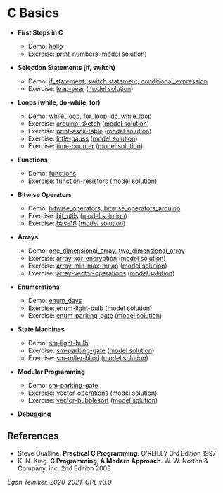# C Basics

* **First Steps in C**
    * Demo: [hello](https://github.com/teiniker/teiniker-lectures-computerscience/tree/master/c-basics/hello)
    * Exercise: [print-numbers](https://github.com/teiniker/teiniker-lectures-computerscience/tree/master/c-basics/exercises/print-numbers-exercise)
        ([model solution](https://github.com/teiniker/teiniker-lectures-computerscience/tree/master/c-basics/exercises/print-numbers))
   
* **Selection Statements (if, switch)**
    * Demo: [if_statement, switch statement, conditional_expression](https://github.com/teiniker/teiniker-lectures-computerscience/tree/master/c-basics/selection)
    * Exercise: [leap-year](https://github.com/teiniker/teiniker-lectures-computerscience/tree/master/c-basics/exercises/leap-year-exercise)
        ([model solution](https://github.com/teiniker/teiniker-lectures-computerscience/tree/master/c-basics/exercises/leap-year))

* **Loops (while, do-while, for)**   
    * Demo: [while_loop, for_loop, do_while_loop](https://github.com/teiniker/teiniker-lectures-computerscience/tree/master/c-basics/loops)
    * Exercise: [arduino-sketch](https://github.com/teiniker/teiniker-lectures-computerscience/tree/master/c-basics/exercises/arduino-sketch-exercise)
        ([model solution](https://github.com/teiniker/teiniker-lectures-computerscience/tree/master/c-basics/exercises/arduino-sketch))    
    * Exercise: [print-ascii-table](https://github.com/teiniker/teiniker-lectures-computerscience/tree/master/c-basics/exercises/print-ascii-table-exercise)
        ([model solution](https://github.com/teiniker/teiniker-lectures-computerscience/tree/master/c-basics/exercises/print-ascii-table))    
    * Exercise: [little-gauss](https://github.com/teiniker/teiniker-lectures-computerscience/tree/master/c-basics/exercises/little-gauss-exercise)
        ([model solution](https://github.com/teiniker/teiniker-lectures-computerscience/tree/master/c-basics/exercises/little-gauss-exercise))
    * Exercise: [time-counter](https://github.com/teiniker/teiniker-lectures-computerscience/tree/master/c-basics/exercises/time-counter-exercise)
        ([model solution](https://github.com/teiniker/teiniker-lectures-computerscience/tree/master/c-basics/exercises/time-counter))        
            
* **Functions**
    * Demo: [functions](https://github.com/teiniker/teiniker-lectures-computerscience/tree/master/c-basics/functions)
    * Exercise: [function-resistors](https://github.com/teiniker/teiniker-lectures-computerscience/tree/master/c-basics/exercises/function-resistors-exercise)
        ([model solution](https://github.com/teiniker/teiniker-lectures-computerscience/tree/master/c-basics/exercises/function-resistors))

* **Bitwise Operators**
   * Demo: [bitwise_operators, bitwise_operators_arduino](https://github.com/teiniker/teiniker-lectures-computerscience/tree/master/c-basics/expressions)
   * Exercise: [bit_utils](https://github.com/teiniker/teiniker-lectures-computerscience/tree/master/c-basics/exercises/bit-utils-exercise)
      ([model solution](https://github.com/teiniker/teiniker-lectures-computerscience/tree/master/c-basics/exercises/bit-utils))
   * Exercise: [base16](https://github.com/teiniker/teiniker-lectures-computerscience/tree/master/c-basics/exercises/base16-exercise) ([model solution](https://github.com/teiniker/teiniker-lectures-computerscience/tree/master/c-basics/exercises/base16))
      
* **Arrays**
    * Demo: [one_dimensional_array, two_dimensional_array](https://github.com/teiniker/teiniker-lectures-computerscience/tree/master/c-basics/arrays)
    * Exercise: [array-xor-encryption](https://github.com/teiniker/teiniker-lectures-computerscience/tree/master/c-basics/exercises/array-xor-encryption-exercise)
        ([model solution](https://github.com/teiniker/teiniker-lectures-computerscience/tree/master/c-basics/exercises/array-xor-encryption))
    * Exercise: [array-min-max-mean](https://github.com/teiniker/teiniker-lectures-computerscience/tree/master/c-basics/exercises/array-min-max-mean-exercise)
        ([model solution](https://github.com/teiniker/teiniker-lectures-computerscience/tree/master/c-basics/exercises/array-min-max-mean))
    * Exercise: [array-vector-operations](https://github.com/teiniker/teiniker-lectures-computerscience/tree/master/c-basics/exercises/array-vector-operations-exercise)
         ([model solution](https://github.com/teiniker/teiniker-lectures-computerscience/tree/master/c-basics/exercises/array-vector-operations))

* **Enumerations**
   * Demo: [enum_days](https://github.com/teiniker/teiniker-lectures-computerscience/tree/master/c-basics/enumerations)
   * Exercise: [enum-light-bulb](https://github.com/teiniker/teiniker-lectures-computerscience/tree/master/c-basics/exercises/enum-light-bulb-exercise)
      ([model solution](https://github.com/teiniker/teiniker-lectures-computerscience/tree/master/c-basics/exercises/enum-light-bulb))
   * Exercise: [enum-parking-gate](https://github.com/teiniker/teiniker-lectures-computerscience/tree/master/c-basics/exercises/enum-parking-gate-exercise)
      ([model solution](https://github.com/teiniker/teiniker-lectures-computerscience/tree/master/c-basics/exercises/enum-parking-gate))

* **State Machines**
   * Demo: [sm-light-bulb](https://github.com/teiniker/teiniker-lectures-computerscience/tree/master/c-basics/statemachine)
   * Exercise: [sm-parking-gate](https://github.com/teiniker/teiniker-lectures-computerscience/tree/master/c-basics/statemachine/sm-parking-gate-exercise)
      ([model solution](https://github.com/teiniker/teiniker-lectures-computerscience/tree/master/c-basics/statemachine/sm-parking-gate))
   * Exercise: [sm-roller-blind](https://github.com/teiniker/teiniker-lectures-computerscience/tree/master/c-basics/statemachine/sm-roller-blind-exercise)
      ([model solution](https://github.com/teiniker/teiniker-lectures-computerscience/tree/master/c-basics/statemachine/sm-roller-blind))

* **Modular Programming**
   * Demo: [sm-parking-gate](https://github.com/teiniker/teiniker-lectures-computerscience/tree/master/c-advanced/modules)
   * Exercise: [vector-operations](https://github.com/teiniker/teiniker-lectures-computerscience/tree/master/c-advanced/modules/vector-operations-exercise)
      ([model solution](https://github.com/teiniker/teiniker-lectures-computerscience/tree/master/c-advanced/modules/vector-operations))
   * Exercise: [vector-bubblesort](https://github.com/teiniker/teiniker-lectures-computerscience/tree/master/c-advanced/modules/vector-bubblesort-exercise)
      ([model solution](https://github.com/teiniker/teiniker-lectures-computerscience/tree/master/c-advanced/modules/vector-bubblesort))
      
* [**Debugging**](https://github.com/teiniker/teiniker-lectures-computerscience/tree/master/c-basics/debugging) 

## References
* Steve Oualline. **Practical C Programming**. O'REILLY 3rd Edition 1997
* K. N. King. **C Programming, A Modern Approach**. W. W. Norton & Company, inc. 2nd Edition 2008

*Egon Teiniker, 2020-2021, GPL v3.0* 
